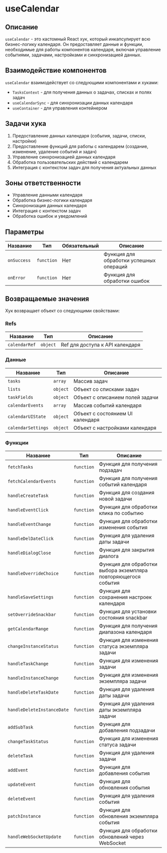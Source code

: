 # useCalendar

## Описание

`useCalendar` - это кастомный React хук, который инкапсулирует всю бизнес-логику календаря. Он предоставляет данные и функции, необходимые для работы компонентов календаря, включая управление событиями, задачами, настройками и синхронизацией данных.

## Взаимодействие компонентов

`useCalendar` взаимодействует со следующими компонентами и хуками:
- `TasksContext` - для получения данных о задачах, списках и полях задач
- `useCalendarSync` - для синхронизации данных календаря
- `useContainer` - для управления контейнером

## Задачи хука

1. Предоставление данных календаря (события, задачи, списки, настройки)
2. Предоставление функций для работы с календарем (создание, изменение, удаление событий и задач)
3. Управление синхронизацией данных календаря
4. Обработка пользовательских действий с календарем
5. Интеграция с контекстом задач для получения актуальных данных

## Зоны ответственности

- Управление данными календаря
- Обработка бизнес-логики календаря
- Синхронизация данных календаря
- Интеграция с контекстом задач
- Обработка ошибок и уведомлений

## Параметры

| Название | Тип | Обязательный | Описание |
|----------|-----|-------------|----------|
| `onSuccess` | `function` | Нет | Функция для обработки успешных операций |
| `onError` | `function` | Нет | Функция для обработки ошибок |

## Возвращаемые значения

Хук возвращает объект со следующими свойствами:

### Refs
| Название | Тип | Описание |
|----------|-----|----------|
| `calendarRef` | `object` | Ref для доступа к API календаря |

### Данные
| Название | Тип | Описание |
|----------|-----|----------|
| `tasks` | `array` | Массив задач |
| `lists` | `object` | Объект со списками задач |
| `taskFields` | `object` | Объект с описанием полей задачи |
| `calendarEvents` | `array` | Массив событий календаря |
| `calendarUIState` | `object` | Объект с состоянием UI календаря |
| `calendarSettings` | `object` | Объект с настройками календаря |

### Функции
| Название | Тип | Описание |
|----------|-----|----------|
| `fetchTasks` | `function` | Функция для получения подзадач |
| `fetchCalendarEvents` | `function` | Функция для получения событий календаря |
| `handleCreateTask` | `function` | Функция для создания новой задачи |
| `handleEventClick` | `function` | Функция для обработки клика по событию |
| `handleEventChange` | `function` | Функция для обработки изменения события |
| `handleDelDateClick` | `function` | Функция для удаления даты задачи |
| `handleDialogClose` | `function` | Функция для закрытия диалога |
| `handleOverrideChoice` | `function` | Функция для обработки выбора экземпляра повторяющегося события |
| `handleSaveSettings` | `function` | Функция для сохранения настроек календаря |
| `setOverrideSnackbar` | `function` | Функция для установки состояния snackbar |
| `getCalendarRange` | `function` | Функция для получения диапазона календаря |
| `changeInstanceStatus` | `function` | Функция для изменения статуса экземпляра задачи |
| `handleTaskChange` | `function` | Функция для изменения задачи |
| `handleInstanceChange` | `function` | Функция для изменения экземпляра задачи |
| `handleDeleteTaskDate` | `function` | Функция для удаления даты задачи |
| `handleDeleteInstanceDate` | `function` | Функция для удаления даты экземпляра задачи |
| `addSubTask` | `function` | Функция для добавления подзадачи |
| `changeTaskStatus` | `function` | Функция для изменения статуса задачи |
| `deleteTask` | `function` | Функция для удаления задачи |
| `addEvent` | `function` | Функция для добавления события |
| `updateEvent` | `function` | Функция для обновления события |
| `deleteEvent` | `function` | Функция для удаления события |
| `patchInstance` | `function` | Функция для обновления экземпляра события |
| `handleWebSocketUpdate` | `function` | Функция для обработки обновлений через WebSocket |